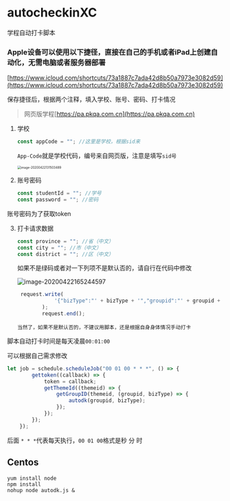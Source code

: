 # autocheckinXC
学程自动打卡脚本

### Apple设备可以使用以下捷径，直接在自己的手机或者iPad上创建自动化，无需电脑或者服务器部署
[https://www.icloud.com/shortcuts/73a1887c7ada42d8b50a7973e3082d59](https://www.icloud.com/shortcuts/73a1887c7ada42d8b50a7973e3082d59)

保存捷径后，根据两个注释，填入学校、账号、密码、打卡情况

> 网页版学程[https://pa.pkqa.com.cn](https://pa.pkqa.com.cn)

1. 学校

   ``` js
   const appCode = ""; //这里是学校，根据sid来
   ```
   
   `App-Code`就是学校代码，编号来自网页版，注意是填写`sid号`
   
   <img src="https://libget.com/gkirito/blog/image/2020/image-20200422131503489.png" alt="image-20200422131503489" style="zoom:50%;" />
   
2. 账号密码

   ``` js
   const studentId = ""; //学号
   const password = ""; //密码
   ```
   
账号密码为了获取token
   
3. 打卡请求数据

   ``` js
   const province = ""; //省（中文）
   const city = ""; //市（中文）
   const district = ""; //区（中文）
   ```

   如果不是绿码或者对一下列项不是默认否的，请自行在代码中修改

   ![image-20200422165244597](https://libget.com/gkirito/blog/image/2020/image-20200422165244597.png)

   ``` js
    request.write(
               '{"bizType":"' + bizType + '","groupid":"' + groupid + '","value":[{"location":["' + province + '","' + city + '","' + district + '"],"whatColorIsYourHangzhouHealthCode":"greenCode","inWenzhouHuangyanWenlingOrPassOrContactPersonsFromTheAboveAreas":"no","inHubeiOrPassOrComeIntoContactWithPeopleFromHubei":"no","closeContactWithConfirmedOrSuspectedCases":"no","currentLifeSituation":"normalHome","currentHealthCondition":"beInGoodHealth"}]}'
           );
           request.end();
   ```

   `当然了，如果不是默认否的，不建议用脚本，还是根据自身身体情况手动打卡`

脚本自动打卡时间是每天凌晨`00:01:00`

可以根据自己需求修改

``` js
let job = schedule.scheduleJob("00 01 00 * * *", () => {
        gettoken((callback) => {
            token = callback;
            getThemeId((themeid) => {
                getGroupID(themeid, (groupid, bizType) => {
                    autodk(groupid, bizType);
                });
            });
        });
    });
```

后面 `* * *`代表每天执行，`00 01 00`格式是秒 分 时

## Centos

``` shell
yum install node
npm install
nohup node autodk.js &
```